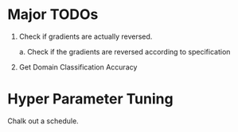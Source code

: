 # Major TODOs

1. Check if gradients are actually reversed.

    a. Check if the gradients are reversed according to specification
    
2. Get Domain Classification Accuracy
    
    
# Hyper Parameter Tuning

Chalk out a schedule.